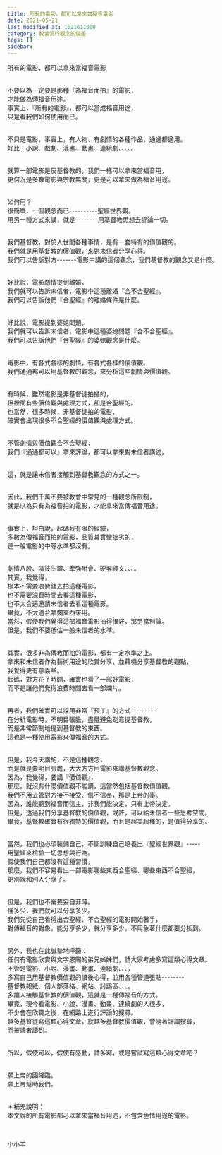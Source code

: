 ```yaml
---
title: 所有的電影，都可以拿來當福音電影
date: 2021-05-21
last_modified_at: 1621611000
category: 教會流行觀念的偏差
tags: []
sidebar: 
---
```


<p>所有的電影，都可以拿來當福音電影</p>
<p><br/>
不要以為一定要是那種『為福音而拍』的電影，<br/>
才能做為傳福音用途。<br/>
事實上，『所有的電影』，都可以當成福音用途，<br/>
只是看我們如何使用而已。</p>
<p><br/>
不只是電影，事實上，有人物、有劇情的各種作品，通通都適用。<br/>
好比：小說、戲劇、漫畫、動畫、連續劇、、、、。</p>
<p><br/>
就算一部電影是反基督教的，我們一樣可以拿來當福音用，<br/>
更何況是多數電影與宗教無關，更是可以拿來做為福音用途。</p>
<p><br/>
如何用？<br/>
很簡單，一個觀念而已----------聖經世界觀。<br/>
用另一種方式來講，就是--------用基督教思想去評論一切。</p>
<p><br/>
我們基督教，對於人世間各種事情，是有一套特有的價值觀的。<br/>
我們就是用基督教的價值觀，來對未信者分享心得。<br/>
我們可以告訴對方-------電影中講的這個觀念，我們基督教的觀念又是什麼。</p>
<p><br/>
好比說，電影劇情提到離婚，<br/>
我們就可以告訴未信者，電影中這種離婚『合不合聖經』。<br/>
我們可以告訴他們『合聖經』的離婚條件是什麼。</p>
<p><br/>
好比說，電影提到婆媳問題，<br/>
我們就可以告訴未信者，電影中這種婆媳問題『合不合聖經』。<br/>
我們可以告訴他們『合聖經』的婆媳觀念是什麼。</p>
<p><br/>
電影中，有各式各樣的劇情，有各式各樣的價值觀。<br/>
我們通通都可以用基督教的觀念，來分析這些劇情與價值觀。</p>
<p><br/>
有時候，雖然電影是非基督徒拍攝的，<br/>
但裡面有些價值觀與處理方式，卻是合聖經的。<br/>
也當然，很多時候，非基督徒拍的電影，<br/>
確實會出現很多不合聖經的價值觀與處理方式。</p>
<p><br/>
不管劇情與價值觀合不合聖經，<br/>
我們『通通都可以』拿來評論，都可以拿來對未信者講述。</p>
<p><br/>
這，就是讓未信者接觸到基督教觀念的方式之一。</p>
<p><br/>
因此，我們千萬不要被教會中常見的一種觀念所限制，<br/>
就是以為只有為福音拍的電影，才能拿來當傳福音用途。</p>
<p><br/>
事實上，坦白說，起碼我有限的經驗，<br/>
多數為傳福音而拍的電影，品質其實蠻拙劣的，<br/>
連一般電影的中等水準都沒有。</p>
<p><br/>
劇情八股、演技生澀、牽強附會、硬套經文、、、。<br/>
其實，我覺得，<br/>
根本不需要浪費錢去拍這種電影，<br/>
也不需要浪費時間去看這種電影，<br/>
也不太合適邀請未信者去看這種電影。<br/>
畢竟，不太適合拿爛東西來用。<br/>
當然，假使我們覺得這部福音電影拍得很好，那另當別論。<br/>
但是，我們不要低估一般未信者的水準。</p>
<p><br/>
其實，很多非為傳教而拍的電影，都有一定水準之上。<br/>
拿來和未信者作為藝術用途的欣賞分享，並藉機分享基督教的觀點，<br/>
我覺得更有意義些。<br/>
起碼，對方花了時間，確實也看了一部好電影，<br/>
而不是讓他們覺得浪費時間去看一部爛片。</p>
<p><br/>
再者，我們確實可以採用非常『預工』的方式---------<br/>
在分析電影時，不明目張膽，盡量避免刻意提基督教，<br/>
而是非常節制地提到基督教的東西。<br/>
這也是一種使用電影來傳福音的方式。</p>
<p><br/>
但是，我今天講的，不是這種觀念，<br/>
而是就是要明目張膽，大大方方用電影來講基督教觀念。<br/>
因為，我覺得，要講『價值觀』，<br/>
那麼，就沒有什麼價值觀不能講，這當然包括基督教價值觀。<br/>
我們不用去管對方接不接受、信不信奉，那是上帝的事。<br/>
因為，誰能聽到福音而信主，非我們能決定，只有上帝決定。<br/>
但是，透過我們分享基督教的價值觀，或許，可以給未信者一些思考空間。<br/>
畢竟，基督教確實有很獨特的價值觀，而且是超美超棒的，是值得分享的。</p>
<p><br/>
當然，我們也必須裝備自己，不斷訓練自己培養出『聖經世界觀』-----<br/>
用聖經來檢驗一切思想與行為。<br/>
假使我們自己都沒有這種習慣，<br/>
那麼，我們不容易看出一部電影哪些東西合聖經、哪些東西不合聖經，<br/>
更別說和別人分享了。</p>
<p><br/>
但是，我們也不需要妄自菲薄。<br/>
懂多少，我們就可以分享多少。<br/>
我們先從自己看得出合聖經、不合聖經的電影開始著手，<br/>
對傳福音的對象，能分享多少，就分享多少，不用急著什麼都要分析到。</p>
<p><br/>
另外，我也在此誠摯地呼籲：<br/>
任何有電影欣賞與文字恩賜的弟兄姊妹們，請大家考慮多寫這類心得文章。<br/>
不管是電影、小說、漫畫、動畫、連續劇、、、，<br/>
多寫自己用基督教價值觀的讀後心得，並用各種管道張貼--------<br/>
基督教報紙、個人部落格、網站、討論區、、、。<br/>
多讓人接觸基督教的價值觀，這就是一種傳福音的方式。<br/>
畢竟，現今看電影、小說、漫畫、動畫、連續劇的人很多，<br/>
不少會在欣賞之後，在網路上進行評論的搜尋。<br/>
越多基督徒寫這類心得文章，就越多基督教價值觀，會隨著評論搜尋，<br/>
而被讀者讀到。</p>
<p><br/>
所以，假使可以，假使有感動，請多寫，或是嘗試寫這類心得文章吧？</p>
<p><br/>
願上帝的國降臨，<br/>
願上帝幫助我們。</p>
<p><br/>
＊補充說明：<br/>
本文說的所有電影都可以拿來當福音用途，不包含色情用途的電影。</p>
<p> </p>
<p>小小羊</p>
